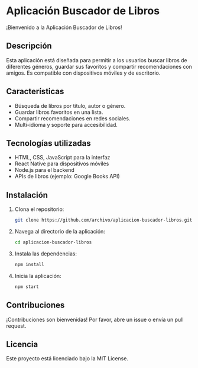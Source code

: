# Aplicación Buscador de Libros

¡Bienvenido a la Aplicación Buscador de Libros!

## Descripción
Esta aplicación está diseñada para permitir a los usuarios buscar libros de diferentes géneros, guardar sus favoritos y compartir recomendaciones con amigos. Es compatible con dispositivos móviles y de escritorio.

## Características
- Búsqueda de libros por título, autor o género.
- Guardar libros favoritos en una lista.
- Compartir recomendaciones en redes sociales.
- Multi-idioma y soporte para accesibilidad.

## Tecnologías utilizadas
- HTML, CSS, JavaScript para la interfaz
- React Native para dispositivos móviles
- Node.js para el backend
- APIs de libros (ejemplo: Google Books API)

## Instalación
1. Clona el repositorio:
   ```bash
   git clone https://github.com/archivo/aplicacion-buscador-libros.git
   ```
2. Navega al directorio de la aplicación:
   ```bash
   cd aplicacion-buscador-libros
   ```
3. Instala las dependencias:
   ```bash
   npm install
   ```
4. Inicia la aplicación:
   ```bash
   npm start
   ```

## Contribuciones
¡Contribuciones son bienvenidas! Por favor, abre un issue o envía un pull request.

## Licencia
Este proyecto está licenciado bajo la MIT License.